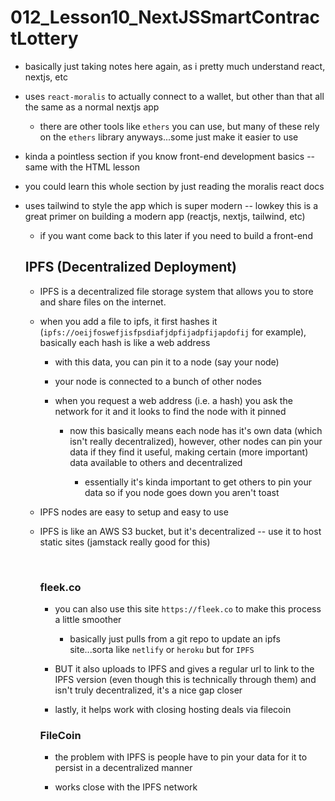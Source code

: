 # 012_Lesson10_NextJSSmartContractLottery

- basically just taking notes here again, as i pretty much understand react, nextjs, etc

- uses `react-moralis` to actually connect to a wallet, but other than that all the same as a normal nextjs app

    - there are other tools like `ethers` you can use, but many of these rely on the `ethers` library anyways...some just make it easier to use
    
-  kinda a pointless section if you know front-end development basics -- same with the HTML lesson

- you could learn this whole section by just reading the moralis react docs

- uses tailwind to style the app which is super modern -- lowkey this is a great primer on building a modern app (reactjs, nextjs, tailwind, etc) 

    - if you want come back to this later if you need to build a front-end


    ## IPFS (Decentralized Deployment)
    
    - IPFS is a decentralized file storage system that allows you to store and share files on the internet.
    
    - when you add a file to ipfs, it first hashes it (`ipfs://oeijfoswefjisfpsdiafjdpfijadpfijapdofij` for example), basically each hash is like a web address
    
        - with this data, you can pin it to a node (say your node)
        
        - your node is connected to a bunch of other nodes
        
        - when you request a web address (i.e. a hash) you ask the network for it and it looks to find the node with it pinned
        
            - now this basically means each node has it's own data (which isn't really decentralized), however, other nodes can pin your data if they find it useful, making certain (more important) data available to others and decentralized
            
                - essentially it's kinda important to get others to pin your data so if you node goes down you aren't toast
            
    - IPFS nodes are easy to setup and easy to use
    
    - IPFS is like an AWS S3 bucket, but it's decentralized -- use it to host static sites (jamstack really good for this)
    
        <br>
    
        ### fleek.co
    
        - you can also use this site `https://fleek.co` to make this process a little smoother
        
            - basically just pulls from a git repo to update an ipfs site...sorta like `netlify` or `heroku` but for `IPFS`
            
        - BUT it also uploads to IPFS and gives a regular url to link to the IPFS version (even though this is technically through them) and isn't truly decentralized, it's a nice gap closer
        
        - lastly, it helps work with closing hosting deals via filecoin
        
        
        ### FileCoin
        
        - the problem with IPFS is people have to pin your data for it to persist in a decentralized manner
        
        - works close with the IPFS network
        
        